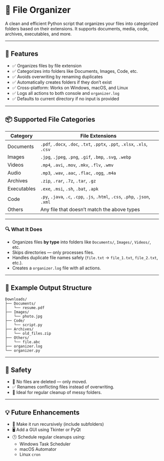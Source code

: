 # 📁 File Organizer

A clean and efficient Python script that organizes your files into categorized folders based on their extensions. It supports documents, media, code, archives, executables, and more.

---

## 🚀 Features

- ✅ Organizes files by file extension
- ✅ Categorizes into folders like Documents, Images, Code, etc.
- ✅ Avoids overwriting by renaming duplicates
- ✅ Automatically creates folders if they don’t exist
- ✅ Cross-platform: Works on Windows, macOS, and Linux
- ✅ Logs all actions to both console and `organizer.log`
- ✅ Defaults to current directory if no input is provided

---

## 📦 Supported File Categories

| Category     | File Extensions                                                                 |
|--------------|----------------------------------------------------------------------------------|
| Documents    | `.pdf`, `.docx`, `.doc`, `.txt`, `.pptx`, `.ppt`, `.xlsx`, `.xls`, `.csv`       |
| Images       | `.jpg`, `.jpeg`, `.png`, `.gif`, `.bmp`, `.svg`, `.webp`                        |
| Videos       | `.mp4`, `.avi`, `.mov`, `.mkv`, `.flv`, `.wmv`                                  |
| Audio        | `.mp3`, `.wav`, `.aac`, `.flac`, `.ogg`, `.m4a`                                 |
| Archives     | `.zip`, `.rar`, `.7z`, `.tar`, `.gz`                                            |
| Executables  | `.exe`, `.msi`, `.sh`, `.bat`, `.apk`                                           |
| Code         | `.py`, `.java`, `.c`, `.cpp`, `.js`, `.html`, `.css`, `.php`, `.json`, `.xml`   |
| Others       | Any file that doesn’t match the above types                                     |

---

### 🔍 What It Does

- Organizes files **by type** into folders like `Documents/`, `Images/`, `Videos/`, etc.
- Skips directories — only processes files.
- Handles duplicate file names safely (`file.txt` → `file_1.txt`, `file_2.txt`, etc.).
- Creates a `organizer.log` file with all actions.

---

## 📂 Example Output Structure

```
Downloads/
├── Documents/
│   └── resume.pdf
├── Images/
│   └── photo.jpg
├── Code/
│   └── script.py
├── Archives/
│   └── old_files.zip
├── Others/
│   └── file.abc
├── organizer.log
└── organizer.py
```

---

## 🔐 Safety

- 🛑 No files are deleted — only moved.
- ✅ Renames conflicting files instead of overwriting.
- 🧠 Ideal for regular cleanup of messy folders.

---

## 💡 Future Enhancements

- 🔄 Make it run recursively (include subfolders)
- 🖥️ Add a GUI using Tkinter or PyQt
- 🕒 Schedule regular cleanups using:
  - Windows Task Scheduler
  - macOS Automator
  - Linux `cron` 
